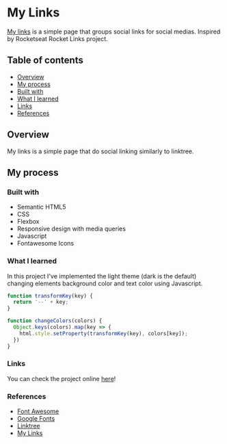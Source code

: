 # My Links

[My links](https://danielvlntm.github.io/my-links/) is a simple page that groups social links for social medias. Inspired by Rocketseat Rocket Links project.

## Table of contents

- [Overview](#overview)
- [My process](#my-process)
- [Built with](#built-with)
- [What I learned](#what-i-learned)
- [Links](#links)
- [References](#references)

## Overview

My links is a simple page that do social linking similarly to linktree.

## My process

### Built with

- Semantic HTML5
- CSS
- Flexbox
- Responsive design with media queries
- Javascript
- Fontawesome Icons

### What I learned

In this project I've implemented the light theme (dark is the default) changing elements background color and text color using Javascript.

```js
function transformKey(key) {
  return '--' + key;
}

function changeColors(colors) {
  Object.keys(colors).map(key => {
    html.style.setProperty(transformKey(key), colors[key]);
  })
}
```

### Links

You can check the project online [here](https://danielvlntm.github.io/my-links/)!

### References

- [Font Awesome](https://fontawesome.com/)
- [Google Fonts](https://fonts.google.com/)
- [Linktree](https://linktr.ee/)
- [My Links](https://danielvlntm.github.io/my-links/)

